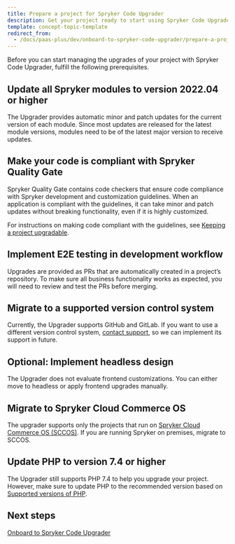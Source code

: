 ```yaml
---
title: Prepare a project for Spryker Code Upgrader
description: Get your project ready to start using Spryker Code Upgrader
template: concept-topic-template
redirect_from:
  - /docs/paas-plus/dev/onboard-to-spryker-code-upgrader/prepare-a-project-for-spryker-code-upgrader.html
---
```


Before you can start managing the upgrades of your project with Spryker Code Upgrader, fulfill the following prerequisites.

## Update all Spryker modules to version 2022.04 or higher

The Upgrader provides automatic minor and patch updates for the current version of each module. Since most updates are released for the latest module versions, modules need to be of the latest major version to receive updates.

## Make your code is compliant with Spryker Quality Gate

Spryker Quality Gate contains code checkers that ensure code compliance with Spryker development and customization guidelines. When an application is compliant with the guidelines, it can take minor and patch updates without breaking functionality, even if it is highly customized.

For instructions on making code compliant with the guidelines, see [Keeping a project upgradable](/docs/scos/dev/guidelines/keeping-a-project-upgradable/keeping-a-project-upgradable.html).

## Implement E2E testing in development workflow

Upgrades are provided as PRs that are automatically created in a project’s repository. To make sure all business functionality works as expected, you will need to review and test the PRs before merging.

## Migrate to a supported version control system

Currently, the Upgrader supports GitHub and GitLab. If you want to use a different version control system, [contact support](https://spryker.force.com/support/s/), so we can implement its support in future.

## Optional: Implement headless design

The Upgrader does not evaluate frontend customizations. You can either move to headless or apply frontend upgrades manually.

## Migrate to Spryker Cloud Commerce OS

The upgrader supports only the projects that run on [Spryker Cloud Commerce OS (SCCOS)](/docs/cloud/dev/spryker-cloud-commerce-os/getting-started-with-the-spryker-cloud-commerce-os.html). If you are running Spryker on premises, migrate to SCCOS.

## Update PHP to version 7.4 or higher

The Upgrader still supports PHP 7.4 to help you upgrade your project. However, make sure to update PHP to the recommended version based on [Supported versions of PHP](/docs/scos/user/intro-to-spryker/whats-new/supported-versions-of-php.html).

## Next steps

[Onboard to Spryker Code Upgrader](/docs/scu/dev/onboard-to-spryker-code-upgrader/onboard-to-spryker-code-upgrader.html)
